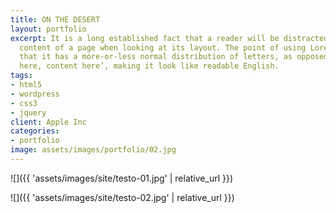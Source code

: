 ```yaml
---
title: ON THE DESERT
layout: portfolio
excerpt: It is a long established fact that a reader will be distracted by the readable
  content of a page when looking at its layout. The point of using Lorem Ipsum is
  that it has a more-or-less normal distribution of letters, as opposed to using ‘Content
  here, content here’, making it look like readable English.
tags:
- html5
- wordpress
- css3
- jquery
client: Apple Inc
categories:
- portfolio
image: assets/images/portfolio/02.jpg
---
```


![]({{ 'assets/images/site/testo-01.jpg' | relative_url }})


![]({{ 'assets/images/site/testo-02.jpg' | relative_url }})
